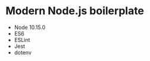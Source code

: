 Modern Node.js boilerplate
==========================

* Node 10.15.0
* ES6
* ESLint
* Jest
* dotenv

